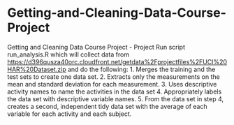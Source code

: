 # Getting-and-Cleaning-Data-Course-Project
Getting and Cleaning Data Course Project - Project
Run script run_analysis.R which will collect data from https://d396qusza40orc.cloudfront.net/getdata%2Fprojectfiles%2FUCI%20HAR%20Dataset.zip
and do the following:
	1. Merges the training and the test sets to create one data set.
	2. Extracts only the measurements on the mean and standard deviation for each measurement.
	3. Uses descriptive activity names to name the activities in the data set
	4. Appropriately labels the data set with descriptive variable names.
	5. From the data set in step 4, creates a second, independent tidy data set with the average of each variable for each activity and each subject.
